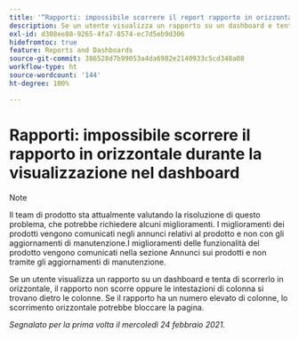 ```yaml
---
title: '“Rapporti: impossibile scorrere il report rapporto in orizzontale durante la visualizzazione nel dashboard”'
description: Se un utente visualizza un rapporto su un dashboard e tenta di scorrerlo in orizzontale, il rapporto non scorre oppure le intestazioni di colonna si trovano dietro le colonne. Se il rapporto ha un numero elevato di colonne, lo scorrimento orizzontale potrebbe bloccare la pagina.
exl-id: d308ee88-9265-4fa7-8574-ec7d5eb9d306
hidefromtoc: true
feature: Reports and Dashboards
source-git-commit: 386528d7b99053a4da6982e2140933c5cd348a08
workflow-type: ht
source-wordcount: '144'
ht-degree: 100%

---
```


# Rapporti: impossibile scorrere il rapporto in orizzontale durante la visualizzazione nel dashboard

>[!NOTE]
>
>Il team di prodotto sta attualmente valutando la risoluzione di questo problema, che potrebbe richiedere alcuni miglioramenti. I miglioramenti dei prodotti vengono comunicati negli annunci relativi al prodotto e non con gli aggiornamenti di manutenzione.I miglioramenti delle funzionalità del prodotto vengono comunicati nella sezione Annunci sui prodotti e non tramite gli aggiornamenti di manutenzione.

Se un utente visualizza un rapporto su un dashboard e tenta di scorrerlo in orizzontale, il rapporto non scorre oppure le intestazioni di colonna si trovano dietro le colonne. Se il rapporto ha un numero elevato di colonne, lo scorrimento orizzontale potrebbe bloccare la pagina.

_Segnalato per la prima volta il mercoledì 24 febbraio 2021._
